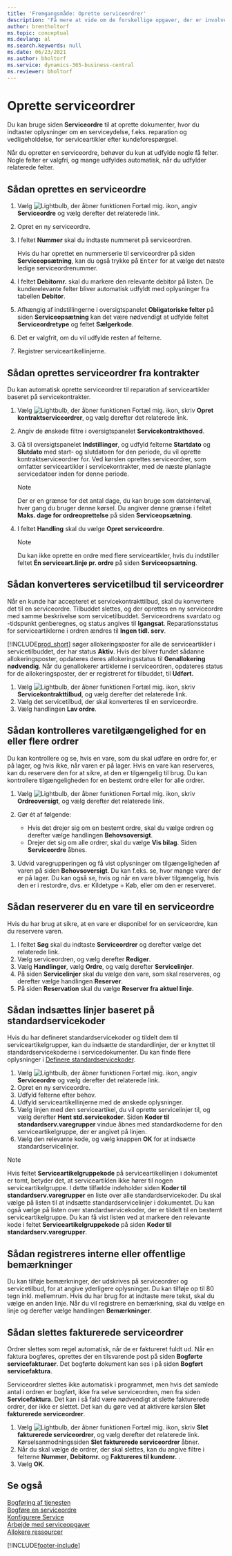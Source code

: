```yaml
---
title: 'Fremgangsmåde: Oprette serviceordrer'
description: 'Få mere at vide om de forskellige opgaver, der er involveret i oprettelse af serviceordrer i Business central, f. eks. oprettelse af en ny serviceordre eller ordre på basis af en servicekontrakt.'
author: brentholtorf
ms.topic: conceptual
ms.devlang: al
ms.search.keywords: null
ms.date: 06/23/2021
ms.author: bholtorf
ms.service: dynamics-365-business-central
ms.reviewer: bholtorf
---
```

# <a name="create-service-orders"></a>Oprette serviceordrer
Du kan bruge siden **Serviceordre** til at oprette dokumenter, hvor du indtaster oplysninger om en serviceydelse, f.eks. reparation og vedligeholdelse, for serviceartikler efter kundeforespørgsel.  

Når du opretter en serviceordre, behøver du kun at udfylde nogle få felter. Nogle felter er valgfri, og mange udfyldes automatisk, når du udfylder relaterede felter.  

## <a name="to-create-a-service-order"></a>Sådan oprettes en serviceordre
1. Vælg ![Lightbulb, der åbner funktionen Fortæl mig.](media/ui-search/search_small.png "Fortæl mig, hvad du vil foretage dig") ikon, angiv **Serviceordre** og vælg derefter det relaterede link.  
2. Opret en ny serviceordre.  
3. I feltet **Nummer** skal du indtaste nummeret på serviceordren.  

     Hvis du har oprettet en nummerserie til serviceordrer på siden **Serviceopsætning**, kan du også trykke på <kbd>Enter</kbd> for at vælge det næste ledige serviceordrenummer.  

4. I feltet **Debitornr.** skal du markere den relevante debitor på listen. De kunderelevante felter bliver automatisk udfyldt med oplysninger fra tabellen **Debitor**.  

5. Afhængig af indstillingerne i oversigtspanelet **Obligatoriske felter** på siden **Serviceopsætning** kan det være nødvendigt at udfylde feltet **Serviceordretype** og feltet **Sælgerkode**.  
6. Det er valgfrit, om du vil udfylde resten af felterne.  
7. Registrer serviceartikellinjerne.  

## <a name="to-create-a-service-order-from-a-contract"></a>Sådan oprettes serviceordrer fra kontrakter
Du kan automatisk oprette serviceordrer til reparation af serviceartikler baseret på servicekontrakter.  

1. Vælg ![Lightbulb, der åbner funktionen Fortæl mig.](media/ui-search/search_small.png "Fortæl mig, hvad du vil foretage dig") ikon, skriv **Opret kontraktserviceordrer**, og vælg derefter det relaterede link.  
2. Angiv de ønskede filtre i oversigtspanelet **Servicekontrakthoved**.  
3. Gå til oversigtspanelet **Indstillinger**, og udfyld felterne **Startdato** og **Slutdato** med start- og slutdatoen for den periode, du vil oprette kontraktserviceordrer for. Ved kørslen oprettes serviceordrer, som omfatter serviceartikler i servicekontrakter, med de næste planlagte servicedatoer inden for denne periode.  

    > [!NOTE]  
    >  Der er en grænse for det antal dage, du kan bruge som datointerval, hver gang du bruger denne kørsel. Du angiver denne grænse i feltet **Maks. dage for ordreoprettelse** på siden **Serviceopsætning**.  

4. I feltet **Handling** skal du vælge **Opret serviceordre**.  
    > [!NOTE]  
    >  Du kan ikke oprette en ordre med flere serviceartikler, hvis du indstiller feltet **Én serviceart.linje pr. ordre** på siden **Serviceopsætning**. 

## <a name="to-convert-a-service-quote-to-a-service-order"></a>Sådan konverteres servicetilbud til serviceordrer
Når en kunde har accepteret et servicekontrakttilbud, skal du konvertere det til en serviceordre. Tilbuddet slettes, og der oprettes en ny serviceordre med samme beskrivelse som servicetilbuddet. Serviceordrens svardato og -tidspunkt genberegnes, og status angives til **Igangsat**. Reparationsstatus for serviceartiklerne i ordren ændres til **Ingen tidl. serv**.  

[!INCLUDE[prod_short](includes/prod_short.md)] søger allokeringsposter for alle de serviceartikler i servicetilbuddet, der har status **Aktiv**. Hvis der bliver fundet sådanne allokeringsposter, opdateres deres allokeringsstatus til **Genallokering nødvendig**. Når du genallokerer artiklerne i serviceordren, opdateres status for de allokeringsposter, der er registreret for tilbuddet, til **Udført.**   

1. Vælg ![Lightbulb, der åbner funktionen Fortæl mig.](media/ui-search/search_small.png "Fortæl mig, hvad du vil foretage dig") ikon, skriv **Servicekontrakttilbud**, og vælg derefter det relaterede link.  
2. Vælg det servicetilbud, der skal konverteres til en serviceordre.  
3. Vælg handlingen **Lav ordre**.  

## <a name="to-check-item-availability-for-one-or-more-orders"></a>Sådan kontrolleres varetilgængelighed for en eller flere ordrer
Du kan kontrollere og se, hvis en vare, som du skal udføre en ordre for, er på lager, og hvis ikke, når varen er på lager. Hvis en vare kan reserveres, kan du reservere den for at sikre, at den er tilgængelig til brug. Du kan kontrollere tilgængeligheden for en bestemt ordre eller for alle ordrer.  

1.  Vælg ![Lightbulb, der åbner funktionen Fortæl mig.](media/ui-search/search_small.png "Fortæl mig, hvad du vil foretage dig") ikon, skriv **Ordreoversigt**, og vælg derefter det relaterede link.  
2. Gør ét af følgende:  

    * Hvis det drejer sig om en bestemt ordre, skal du vælge ordren og derefter vælge handlingen **Behovsoversigt**.  
    * Drejer det sig om alle ordrer, skal du vælge **Vis bilag**. Siden **Serviceordre** åbnes.  

3. Udvid varegrupperingen og få vist oplysninger om tilgængeligheden af varen på siden **Behovsoversigt**. Du kan f.eks. se, hvor mange varer der er på lager. Du kan også se, hvis og når en vare bliver tilgængelig, hvis den er i restordre, dvs. er Kildetype = Køb, eller om den er reserveret.

## <a name="to-reserve-an-item-for-a-service-order"></a>Sådan reserverer du en vare til en serviceordre
Hvis du har brug at sikre, at en vare er disponibel for en serviceordre, kan du reservere varen.

1. I feltet **Søg** skal du indtaste **Serviceordrer** og derefter vælge det relaterede link.  
2. Vælg serviceordren, og vælg derefter **Rediger**.  
3. Vælg **Handlinger**, vælg **Ordre**, og vælg derefter **Servicelinjer**.  
4. På siden **Servicelinjer** skal du vælge den vare, som skal reserveres, og derefter vælge handlingen **Reserver**.  
5. På siden **Reservation** skal du vælge **Reserver fra aktuel linje**.

## <a name="to-insert-lines-based-on-standard-service-codes"></a>Sådan indsættes linjer baseret på standardservicekoder
Hvis du har defineret standardservicekoder og tildelt dem til serviceartikelgrupper, kan du indsætte de standardlinjer, der er knyttet til standardservicekoderne i servicedokumenter. Du kan finde flere oplysninger i [Definere standardservicekoder](service-how-setup-service-coding.md).   

1. Vælg ![Lightbulb, der åbner funktionen Fortæl mig.](media/ui-search/search_small.png "Fortæl mig, hvad du vil foretage dig") ikon, angiv **Serviceordre** og vælg derefter det relaterede link.  
2. Opret en ny serviceordre.  
3. Udfyld felterne efter behov.  
4. Udfyld serviceartikellinjerne med de ønskede oplysninger.  
5. Vælg linjen med den serviceartikel, du vil oprette servicelinjer til, og vælg derefter **Hent std.servicekoder**. Siden **Koder til standardserv.varegrupper** vindue åbnes med standardkoderne for den serviceartikelgruppe, der er angivet på linjen.  
6. Vælg den relevante kode, og vælg knappen **OK** for at indsætte standardservicelinjer.  

> [!NOTE]  
>  Hvis feltet **Serviceartikelgruppekode** på serviceartikellinjen i dokumentet er tomt, betyder det, at serviceartiklen ikke hører til nogen serviceartikelgruppe. I dette tilfælde indeholder siden **Koder til standardserv.varegrupper** en liste over alle standardservicekoder. Du skal vælge på listen til at indsætte standardservicelinjer i dokumentet. Du kan også vælge på listen over standardservicekoder, der er tildelt til en bestemt serviceartikelgruppe. Du kan få vist listen ved at markere den relevante kode i feltet **Serviceartikelgruppekode** på siden **Koder til standardserv.varegrupper**.  

## <a name="to-register-internal-or-public-comments"></a>Sådan registreres interne eller offentlige bemærkninger
Du kan tilføje bemærkninger, der udskrives på serviceordrer og servicetilbud, for at angive yderligere oplysninger. Du kan tilføje op til 80 tegn inkl. mellemrum. Hvis du har brug for at indtaste mere tekst, skal du vælge en anden linje. Når du vil registrere en bemærkning, skal du vælge en linje og derefter vælge handlingen **Bemærkninger**.  

## <a name="to-delete-invoiced-service-orders"></a>Sådan slettes fakturerede serviceordrer
Ordrer slettes som regel automatisk, når de er faktureret fuldt ud. Når en faktura bogføres, oprettes der en tilsvarende post på siden **Bogførte servicefakturaer**. Det bogførte dokument kan ses i på siden **Bogført servicefaktura**.  

Serviceordrer slettes ikke automatisk i programmet, men hvis det samlede antal i ordren er bogført, ikke fra selve serviceordren, men fra siden **Servicefaktura**. Det kan i så fald være nødvendigt at slette fakturerede ordrer, der ikke er slettet. Det kan du gøre ved at aktivere kørslen **Slet fakturerede serviceordrer**.  

1. Vælg ![Lightbulb, der åbner funktionen Fortæl mig.](media/ui-search/search_small.png "Fortæl mig, hvad du vil foretage dig") ikon, skriv **Slet fakturerede serviceordrer**, og vælg derefter det relaterede link. Kørselsanmodningssiden **Slet fakturerede serviceordrer** åbner.  
2. Når du skal vælge de ordrer, der skal slettes, kan du angive filtre i felterne **Nummer**, **Debitornr.** og **Faktureres til kundenr.** .  
3. Vælg **OK**.  


## <a name="see-also"></a>Se også
[Bogføring af tjenesten](service-service-posting.md)  
[Bogføre en serviceordre](service-how-to-post-service-orders.md)  
[Konfigurere Service](service-setup-service.md)  
[Arbejde med serviceopgaver](service-how-to-work-on-service-tasks.md)  
[Allokere ressourcer](service-how-to-allocate-resources.md)  


[!INCLUDE[footer-include](includes/footer-banner.md)]
